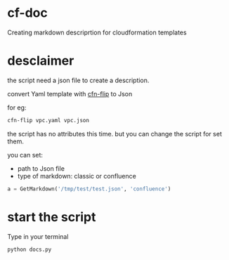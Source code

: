 # cf-doc
Creating markdown descriprtion for cloudformation templates

# desclaimer
the script need a json file to create a description.

convert Yaml template with [cfn-flip](https://github.com/awslabs/aws-cfn-template-flip) to Json

for eg:
```bash 
cfn-flip vpc.yaml vpc.json
```

the script has no attributes this time.
but you can change the script for set them.

you can set:
- path to Json file
- type of markdown: classic or confluence

```python
a = GetMarkdown('/tmp/test/test.json', 'confluence')
```
# start the script
Type in your terminal
``` bash
python docs.py
```